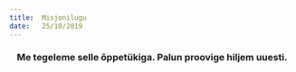 ```yaml
---
title:  Misjonilugu
date:   25/10/2019
---
```


### <center>Me tegeleme selle õppetükiga. Palun proovige hiljem uuesti.</center>